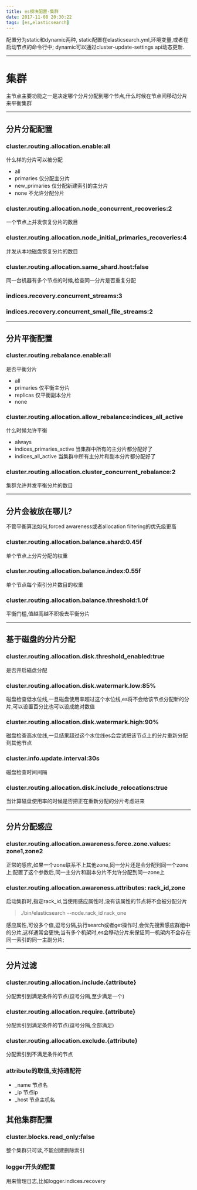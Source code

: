 ```yaml
---
title: es模块配置-集群
date: 2017-11-08 20:30:22
tags: [es,elasticsearch]
---
```

配置分为static和dynamic两种,
static配置在elasticsearch.yml,环境变量,或者在启动节点的命令行中;
dynamic可以通过cluster-update-settings api动态更新.
<!-- more -->

***
# 集群
主节点主要功能之一是决定哪个分片分配到哪个节点,什么时候在节点间移动分片来平衡集群
***
## 分片分配配置
### cluster.routing.allocation.enable:all
什么样的分片可以被分配
- all 
- primaries 仅分配主分片
- new_primaries 仅分配新建索引的主分片
- none 不允许分配分片
### cluster.routing.allocation.node_concurrent_recoveries:2
一个节点上并发恢复分片的数目
### cluster.routing.allocation.node_initial_primaries_recoveries:4
并发从本地磁盘恢复分片的数目
### cluster.routing.allocation.same_shard.host:false
同一台机器有多个节点的时候,检查同一分片是否重复分配
### indices.recovery.concurrent_streams:3
### indices.recovery.concurrent_small_file_streams:2
***
## 分片平衡配置
### cluster.routing.rebalance.enable:all
是否平衡分片
- all
- primaries 仅平衡主分片
- replicas 仅平衡副本分片
- none
### cluster.routing.allocation.allow_rebalance:indices_all_active
什么时候允许平衡
- always 
- indices_primaries_active 当集群中所有的主分片都分配好了
- indices_all_active 当集群中所有主分片和副本分片都分配好了
### cluster.routing.allocation.cluster_concurrent_rebalance:2
集群允许并发平衡分片的数目
***
## 分片会被放在哪儿?
不管平衡算法如何,forced awareness或者allocation filtering的优先级更高
### cluster.routing.allocation.balance.shard:0.45f
单个节点上分片分配的权重
### cluster.routing.allocation.balance.index:0.55f
单个节点每个索引分片数目的权重
### cluster.routing.allocation.balance.threshold:1.0f
平衡门槛,值越高越不积极去平衡分片
***
## 基于磁盘的分片分配
### cluster.routing.allocation.disk.threshold_enabled:true
是否开启磁盘分配
### cluster.routing.allocation.disk.watermark.low:85%
磁盘检查低水位线,一旦磁盘使用率超过这个水位线,es将不会给该节点分配新的分片,可以设置百分比也可以设成绝对数值
### cluster.routing.allocation.disk.watermark.high:90%
磁盘检查高水位线,一旦结果超过这个水位线es会尝试把该节点上的分片重新分配到其他节点
### cluster.info.update.interval:30s
磁盘检查时间间隔
### cluster.routing.allocation.disk.include_relocations:true
当计算磁盘使用率的时候是否把正在重新分配的分片考虑进来
***
## 分片分配感应
### cluster.routing.allocation.awareness.force.zone.values: zone1,zone2
正常的感应,如果一个zone联系不上其他zone,同一分片还是会分配到同一个zone上;配置了这个参数后,同一主分片和副本分片不允许分配到同一zone上
### cluster.routing.allocation.awareness.attributes: rack_id,zone
启动集群时,指定rack_id,当使用感应属性时,没有该属性的节点将不会被分配分片

> ./bin/elasticsearch --node.rack_id rack_one

感应属性,可设多个值,逗号分隔,执行search或者get操作时,会优先搜索感应群组中的分片,这样通常会更快;当有多个机架时,es会移动分片来保证同一机架内不会存在同一索引的同一主副分片;
***
## 分片过滤
### cluster.routing.allocation.include.{attribute}
分配索引到满足条件的节点(逗号分隔,至少满足一个)
### cluster.routing.allocation.require.{attribute}
分配索引到满足条件的节点(逗号分隔,全部满足)
###  cluster.routing.allocation.exclude.{attribute}
分配索引到不满足条件的节点
### attribute的取值,支持通配符
- _name 节点名
-  _ip 节点ip
- _host 节点主机名
## 其他集群配置
### cluster.blocks.read_only:false
整个集群只可读,不能创建删除索引
### logger开头的配置
用来管理日志,比如logger.indices.recovery

